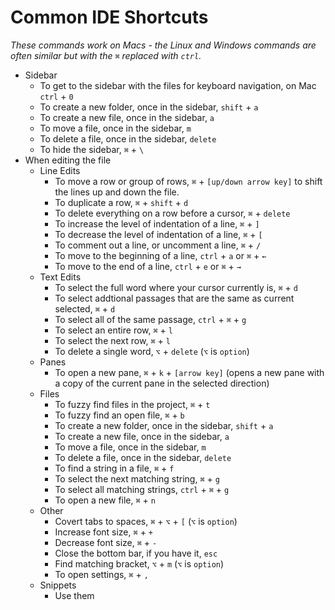# Common IDE Shortcuts

*These commands work on Macs - the Linux and Windows commands are often similar but with the `⌘` replaced with `ctrl`.*

- Sidebar
  - To get to the sidebar with the files for keyboard navigation, on Mac `ctrl` + `0`
  - To create a new folder, once in the sidebar, `shift` + `a`
  - To create a new file, once in the sidebar, `a`
  - To move a file, once in the sidebar, `m`
  - To delete a file, once in the sidebar, `delete`
  - To hide the sidebar, `⌘` + `\`
- When editing the file
  - Line Edits
    - To move a row or group of rows, `⌘` + `[up/down arrow key]` to shift the lines up and down the file.
    - To duplicate a row, `⌘` + `shift` + `d`
    - To delete everything on a row before a cursor, `⌘` + `delete`
    - To increase the level of indentation of a line, `⌘` + `]`
    - To decrease the level of indentation of a line, `⌘` + `[`
    - To comment out a line, or uncomment a line, `⌘` + `/`
    - To move to the beginning of a line, `ctrl` + `a` or `⌘` + `←`
    - To move to the end of a line, `ctrl` + `e` or `⌘` + `→`
  - Text Edits
    - To select the full word where your cursor currently is, `⌘` + `d`
    - To select addtional passages that are the same as current selected, `⌘` + `d`
    - To select all of the same passage, `ctrl` + `⌘` + `g`
    - To select an entire row, `⌘` + `l`
    - To select the next row, `⌘` + `l`
    - To delete a single word, `⌥` + `delete` (`⌥` is `option`)
  - Panes
    - To open a new pane, `⌘` + `k` + `[arrow key]` (opens a new pane with a copy of the current pane in the selected direction)
  - Files
    - To fuzzy find files in the project, `⌘` + `t`
    - To fuzzy find an open file, `⌘` + `b`
    - To create a new folder, once in the sidebar, `shift` + `a`
    - To create a new file, once in the sidebar, `a`
    - To move a file, once in the sidebar, `m`
    - To delete a file, once in the sidebar, `delete`
    - To find a string in a file, `⌘` + `f`
    - To select the next matching string, `⌘` + `g`
    - To select all matching strings, `ctrl` + `⌘` + `g`
    - To open a new file, `⌘` + `n`
  - Other
    - Covert tabs to spaces, `⌘` + `⌥` + `[` (`⌥` is `option`)
    - Increase font size, `⌘` + `+`
    - Decrease font size, `⌘` + `-`
    - Close the bottom bar, if you have it, `esc`
    - Find matching bracket, `⌥` + `m` (`⌥` is `option`)
    - To open settings, `⌘` + `,`
  - Snippets
    - Use them
